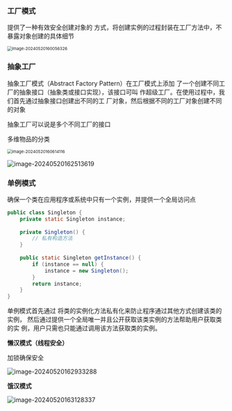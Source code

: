### 工厂模式

提供了一种有效安全创建对象的 方式，将创建实例的过程封装在工厂方法中，不暴露对象创建的具体细节

<img src="C:\Users\86147\AppData\Roaming\Typora\typora-user-images\image-20240520160056326.png" alt="image-20240520160056326" style="zoom: 67%;" />

### 抽象工厂

抽象工厂模式（Abstract Factory Pattern）在工厂模式上添加 了一个创建不同工厂的抽象接口（抽象类或接口实现），该接口可叫 作超级工厂。在使用过程中，我们首先通过抽象接口创建出不同的工 厂对象，然后根据不同的工厂对象创建不同的对象

抽象工厂可以说是多个不同工厂的接口

多维物品的分类

<img src="C:\Users\86147\AppData\Roaming\Typora\typora-user-images\image-20240520160614116.png" alt="image-20240520160614116" style="zoom:67%;" />

![image-20240520162513619](C:\Users\86147\AppData\Roaming\Typora\typora-user-images\image-20240520162513619.png)

### 单例模式

确保一个类在应用程序或系统中只有一个实例，并提供一个全局访问点

~~~java
public class Singleton {
    private static Singleton instance;
    
    private Singleton() {
        // 私有构造方法
    }
    
    public static Singleton getInstance() {
        if (instance == null) {
            instance = new Singleton();
        }
        return instance;
    }
}
~~~

单例模式首先通过 将类的实例化方法私有化来防止程序通过其他方式创建该类的实例， 然后通过提供一个全局唯一并且公开获取该类实例的方法帮助用户获取类的实 例，用户只需也只能通过调用该方法获取类的实例。

**懒汉模式（线程安全）**

加锁确保安全

![image-20240520162933288](C:\Users\86147\AppData\Roaming\Typora\typora-user-images\image-20240520162933288.png)

**饿汉模式**

![image-20240520163128337](C:\Users\86147\AppData\Roaming\Typora\typora-user-images\image-20240520163128337.png)